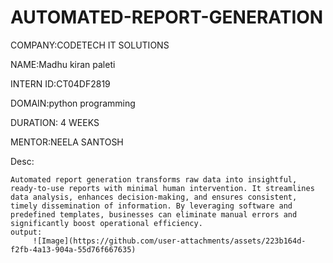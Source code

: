 # AUTOMATED-REPORT-GENERATION

COMPANY:CODETECH IT SOLUTIONS

NAME:Madhu kiran paleti

INTERN ID:CT04DF2819

DOMAIN:python programming

DURATION: 4 WEEKS

MENTOR:NEELA SANTOSH


Desc:

    Automated report generation transforms raw data into insightful, ready-to-use reports with minimal human intervention. It streamlines data analysis, enhances decision-making, and ensures consistent, timely dissemination of information. By leveraging software and predefined templates, businesses can eliminate manual errors and significantly boost operational efficiency.
    output:
         ![Image](https://github.com/user-attachments/assets/223b164d-f2fb-4a13-904a-55d76f667635)
